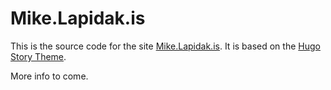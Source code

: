 # Mike.Lapidak.is
This is the source code for the site [Mike.Lapidak.is](https://mike.lapidak.is). It is based on the [Hugo Story Theme](https://github.com/caressofsteel/hugo-story).

More info to come.